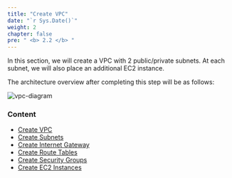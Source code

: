 ```yaml
---
title: "Create VPC"
date: "`r Sys.Date()`"
weight: 2
chapter: false
pre: " <b> 2.2 </b> "
---
```


In this section, we will create a VPC with 2 public/private subnets. At each subnet, we will also place an additional EC2 instance.

The architecture overview after completing this step will be as follows:

![vpc-diagram](/images/diagrams/vpc-diagram.png)

### Content

- [Create VPC](2.2.1.create-vpc/)
- [Create Subnets](2.2.2.create-subnets/)
- [Create Internet Gateway](2.2.3.create-igw/)
- [Create Route Tables](2.2.4.create-rtbs/)
- [Create Security Groups](2.2.5.create-sec-groups/)
- [Create EC2 Instances](2.2.6.create-ec2-instances/)
